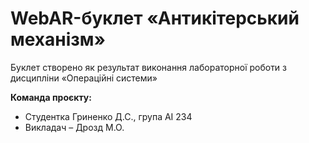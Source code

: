 # WebAR-буклет «Антикітерський механізм»
Буклет створено як результат виконання лабораторної роботи з дисципліни
«Операційні системи» 

**Команда проєкту:**
- Cтудентка Гриненко Д.С., група АІ 234
- Викладач – Дрозд М.О.
